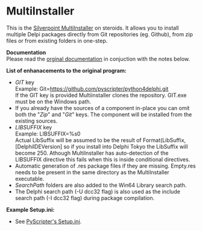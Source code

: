# MultiInstaller

This is the [Silverpoint MultiInstaller](http://www.silverpointdevelopment.com/multiinstaller/index.htm) on steroids.
It allows you to install multiple Delpi packages directly from Git repositories (eg. Github), from zip files or 
from existing folders in one-step.

**Documentation**  
Please read the  [orginal documentation](http://www.silverpointdevelopment.com/multiinstaller/index.htm) in conjuction
with the notes below.

**List of enhanacements to the original program:**
* *GIT* key  
    Example: Git=https://github.com/pyscripter/python4delphi.git  
    If the GIT key is provided Multiinstaller clones the repository.  GIT.exe must be on the Windows path.
* If you already have the sources of a component in-place you can omit both the "*Zip*" and "*Git*" keys.  The component 
  will be installed from the existing sources.
* *LIBSUFFIX* key   
  Example: LIBSUFFIX=%s0    
  Actual LibSuffix will be assumed to be the result of Format(LibSuffix, [DelphiIDEVersion] so if you install into 
  Delphi Tokyo the LibSuffix will become 250.  Athough MultiInstaller has auto-detection of the LIBSUFFIX directive
  this fails when this is inside conditional directives.
* Automatic generation of .res package files if they are missing.  Empty.res needs to be present in the same 
  directory as the MultiInstaller executable.
* *SearchPath* folders are also added to the Win64 Library search path.
* The Delphi search path (-U dcc32 flag) is also used as the include search path (-I dcc32 flag) during package compilation.

**Example Setup.ini:**
*  See [PyScripter's Setup.ini](https://github.com/pyscripter/pyscripter/blob/master/Components/ThirdParty/Setup.ini).